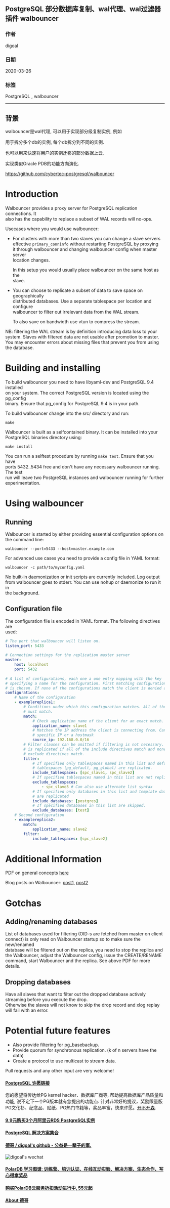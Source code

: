 ## PostgreSQL 部分数据库复制、wal代理、wal过滤器 插件 walbouncer   
                                            
### 作者                                             
digoal                                            
                                            
### 日期                                                                        
2020-03-26                                             
                                            
### 标签                                                                              
PostgreSQL , walbouncer          
                                            
----                                             
                                            
## 背景        
walbouncer是wal代理, 可以用于实现部分级复制实例, 例如  
  
用于拆分多个db的实例, 每个db拆分到不同的实例.   
  
也可以用来快速将用户的实例迁移的部分数据上云.   
  
实现类似Oracle PDB的功能方向演化.     
  
https://github.com/cybertec-postgresql/walbouncer  
  
Introduction  
============  
  
Walbouncer provides a proxy server for PostgreSQL replication connections. It  
also has the capability to replace a subset of WAL records will no-ops.  
  
Usecases where you would use walbouncer:  
      
- For clusters with more than two slaves you can change a slave servers  
  effective `primary_conninfo` without restarting PostgreSQL by proxying  
  it through walbouncer and changing walbouncer config when master server  
  location changes.  
    
  In this setup you would usually place walbouncer on the same host as the  
  slave.  
  
- You can choose to replicate a subset of data to save space on geographically  
  distributed databases. Use a separate tablespace per location and configure  
  walbouncer to filter out irrelevant data from the WAL stream.  
    
  To also save on bandwidth use vtun to compress the stream.  
  
NB: filtering the WAL stream is by definition introducing data loss to your  
system. Slaves with filtered data are not usable after promotion to master.  
You may encounter errors about missing files that prevent you from using  
the database.  
  
Building and installing  
=======================  
  
To build walbouncer you need to have libyaml-dev and PostgreSQL 9.4 installed  
on your system. The correct PostgreSQL version is located using the pg_config  
binary. Ensure that pg_config for PostgreSQL 9.4 is in your path.  
  
To build walbouncer change into the src/ directory and run:  
  
    make  
  
Walbouncer is built as a selfcontained binary. It can be installed into your  
PostgreSQL binaries directory using:  
  
    make install  
  
You can run a selftest procedure by running `make test`. Ensure that you have  
ports 5432..5434 free and don't have any necessary walbouncer running. The test  
run will leave two PostgreSQL instances and walbouncer running for further  
experimentation.  
  
Using walbouncer  
================  
  
Running  
-------  
  
Walbouncer is started by either providing essential configuration options on  
the command line:  
  
    walbouncer --port=5433 --host=master.example.com  
  
For advanced use cases you need to provide a config file in YAML format:  
  
    walbouncer -c path/to/myconfig.yaml  
  
No built-in daemonization or init scripts are currently included. Log output  
from walbouncer goes to stderr. You can use nohup or daemonize to run it in  
the background.  
  
Configuration file  
------------------  
  
The configuration file is encoded in YAML format. The following directives are  
used:  
  
```yaml      
# The port that walbouncer will listen on.  
listen_port: 5433  
  
# Connection settings for the replication master server  
master:  
    host: localhost  
    port: 5432  
  
# A list of configurations, each one a one entry mapping with the key  
# specifying a name for the configuration. First matching configuration  
# is chosen. If none of the configurations match the client is denied access.  
configurations:  
    # Name of the configuration  
    - examplereplica1:  
        # Conditions under which this configuration matches. All of the entries  
        # must match.  
        match:  
            # Check application_name of the client for an exact match.  
            application_name: slave1  
            # Matches the IP address the client is connecting from. Can be a  
            # specific IP or a hostmask  
            source_ip: 192.168.0.0/16  
        # Filter clauses can be omitted if filtering is not necessary. A record  
        # is replicated if all of the include directives match and none of the  
        # exclude directives match.  
        filter:  
            # If specified only tablespaces named in this list and default  
            # tablespaces (pg_default, pg_global) are replicated.  
            include_tablespaces: [spc_slave1, spc_slave2]  
            # If specified tablespaces named in this list are not replicated.  
            exclude_tablespaces:  
                - spc_slave3 # Can also use alternate list syntax  
            # If specified only databases in this list and template databases  
            # are replicated  
            include_databases: [postgres]  
            # If specified databases in this list are skipped.  
            exclude_databases: [test]  
    # Second configuration  
    - examplereplica2:  
        match:  
            application_name: slave2  
        filter:  
            include_tablespaces: [spc_slave2]  
```  
  
Additional Information  
======================  
  
PDF on general concepts [here](http://static.cybertec.at/wp-content/uploads/walbouncer.pdf)  
  
Blog posts on Walbouncer: [post1](http://www.cybertec.at/2014/10/walbouncer-filtering-transaction-log/), [post2](http://www.cybertec.at/2016/08/walbouncer-refreshed-a-proxy-for-selective-postgresql-physical-replication/)  
  
  
Gotchas  
=======  
  
Adding/renaming databases  
-------------------------  
  
List of databases used for filtering (OID-s are fetched from master on client connect) is only read on Walbouncer startup so to make sure the new/renamed  
database will be filtered out on the replica, you need to stop the replica and the Walbouncer, adjust the Walbouncer config, issue the CREATE/RENAME  
command, start Walbouncer and the replica. See above PDF for more details.  
  
Dropping databases  
------------------  
  
Have all slaves that want to filter out the dropped database actively streaming before you execute the drop.   
Otherwise the slaves will not know to skip the drop record and xlog replay will fail with an error.  
  
  
Potential future features  
=========================  
  
- Also provide filtering for pg_basebackup.  
- Provide quorum for synchronous replication. (k of n servers have the data)  
- Create a protocol to use multicast to stream data.  
  
Pull requests and any other input are very welcome!  
  
  
  
  
  
  
  
  
  
  
  
  
  
  
  
  
  
  
  
  
  
  
  
  
  
  
  
  
  
  
  
  
  
  
  
  
  
  
  
  
  
  
  
  
  
  
  
  
  
  
  
  
  
  
#### [PostgreSQL 许愿链接](https://github.com/digoal/blog/issues/76 "269ac3d1c492e938c0191101c7238216")
您的愿望将传达给PG kernel hacker、数据库厂商等, 帮助提高数据库产品质量和功能, 说不定下一个PG版本就有您提出的功能点. 针对非常好的提议，奖励限量版PG文化衫、纪念品、贴纸、PG热门书籍等，奖品丰富，快来许愿。[开不开森](https://github.com/digoal/blog/issues/76 "269ac3d1c492e938c0191101c7238216").  
  
  
#### [9.9元购买3个月阿里云RDS PostgreSQL实例](https://www.aliyun.com/database/postgresqlactivity "57258f76c37864c6e6d23383d05714ea")
  
  
#### [PostgreSQL 解决方案集合](https://yq.aliyun.com/topic/118 "40cff096e9ed7122c512b35d8561d9c8")
  
  
#### [德哥 / digoal's github - 公益是一辈子的事.](https://github.com/digoal/blog/blob/master/README.md "22709685feb7cab07d30f30387f0a9ae")
  
  
![digoal's wechat](../pic/digoal_weixin.jpg "f7ad92eeba24523fd47a6e1a0e691b59")
  
  
#### [PolarDB 学习图谱: 训练营、培训认证、在线互动实验、解决方案、生态合作、写心得拿奖品](https://www.aliyun.com/database/openpolardb/activity "8642f60e04ed0c814bf9cb9677976bd4")
  
  
#### [购买PolarDB云服务折扣活动进行中, 55元起](https://www.aliyun.com/activity/new/polardb-yunparter?userCode=bsb3t4al "e0495c413bedacabb75ff1e880be465a")
  
  
#### [About 德哥](https://github.com/digoal/blog/blob/master/me/readme.md "a37735981e7704886ffd590565582dd0")
  
